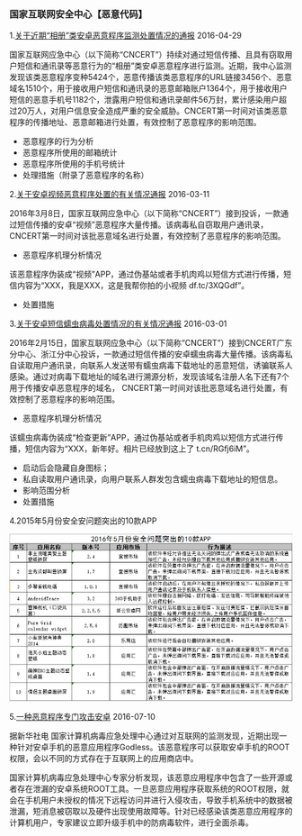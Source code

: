 ### 国家互联网安全中心【恶意代码】

1.[关于近期“相册”类安卓恶意程序监测处置情况的通报](关于近期“相册”类安卓恶意程序监测处置情况的通报) 2016-04-29

国家互联网应急中心（以下简称“CNCERT”）持续对通过短信传播、且具有窃取用户短信和通讯录等恶意行为的“相册”类安卓恶意程序进行监测。近期，我中心监测发现该类恶意程序变种5424个，恶意传播该类恶意程序的URL链接3456个、恶意域名1510个，用于接收用户短信和通讯录的恶意邮箱账户1364个，用于接收用户短信的恶意手机号1182个，泄露用户短信和通讯录邮件56万封，累计感染用户超过20万人，对用户信息安全造成严重的安全威胁。CNCERT第一时间对该类恶意程序的传播地址、恶意邮箱进行处置，有效控制了恶意程序的影响范围。

*  恶意程序的行为分析 
*  恶意程序所使用的邮箱统计 
*  恶意程序所使用的手机号统计
*  处理措施（附录了恶意程序的名称）

   
2.[关于安卓视频恶意程序处置的有关情况通报](关于安卓视频恶意程序处置的有关情况通报) 2016-03-11 

 2016年3月8日，国家互联网应急中心（以下简称“CNCERT”）接到投诉，一款通过短信传播的安卓“视频”恶意程序大量传播。该病毒私自窃取用户通讯录， CNCERT第一时间对该批恶意域名进行处置，有效控制了恶意程序的影响范围。

* 恶意程序机理分析情况 

 该恶意程序伪装成“视频”APP，通过伪基站或者手机肉鸡以短信方式进行传播，短信内容为“XXX，我是XXX，这是我帮你拍的小视频 df.tc/3XQGdf”。

*  处置措施

3.[关于安卓短信蠕虫病毒处置情况的有关情况通报](关于安卓短信蠕虫病毒处置情况的有关情况通报) 2016-03-01

2016年2月15日，国家互联网应急中心（以下简称“CNCERT”）接到CNCERT广东分中心、浙江分中心投诉，一款通过短信传播的安卓蠕虫病毒大量传播。该病毒私自读取用户通讯录，向联系人发送带有蠕虫病毒下载地址的恶意短信，诱骗联系人感染。通过对病毒下载地址的域名进行溯源分析，发现该域名注册人名下还有7个用于传播安卓恶意程序的域名， CNCERT第一时间对该批恶意域名进行处置，有效控制了恶意程序的影响范围。

* 恶意程序机理分析情况 

 该蠕虫病毒伪装成“检查更新”APP，通过伪基站或者手机肉鸡以短信方式进行传播，短信内容为“XXX，新年好。相片已经放到这上了 t.cn/RGfj6iM”。
  
 * 启动后会隐藏自身图标； 
 * 私自读取用户通讯录，向用户联系人群发包含蠕虫病毒下载地址的短信息。
* 影响范围分析 
* 处置措施

4.2015年5月份安全安问题突出的10款APP
  
 ![](img/201605-malicious-app.png)


5.[一种恶意程序专门攻击安卓](http://news.ifeng.com/a/20160710/49326402_0.shtml) 2016-07-10


据新华社电 国家计算机病毒应急处理中心通过对互联网的监测发现，近期出现一种针对安卓手机的恶意应用程序Godless。该恶意程序可以获取安卓手机的ROOT权限，会以不同的方式存在于互联网上的应用商店中。

国家计算机病毒应急处理中心专家分析发现，该恶意应用程序中包含了一些开源或者存在泄漏的安卓系统ROOT工具。一旦恶意应用程序获取系统的ROOT权限，就会在手机用户未授权的情况下远程访问并进行入侵攻击，导致手机系统中的数据被泄漏，短消息被窃取以及硬件出现使用故障等。针对已经感染该类恶意应用程序的计算机用户，专家建议立即升级手机中的防病毒软件，进行全面杀毒。















